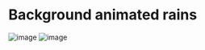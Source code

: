 # Background animated rains
![image](https://user-images.githubusercontent.com/88322749/174491494-e89e0b3e-4ba5-4c57-b4c6-6f6281bff93f.png)
![image](https://user-images.githubusercontent.com/88322749/174491500-9090051f-2064-4f19-9706-70c606818e35.png)
